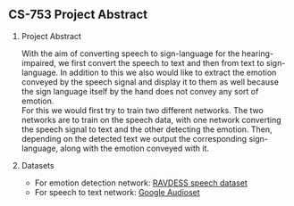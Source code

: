 ## CS-753 Project Abstract

1. Project Abstract

	With the aim of converting speech to sign-language for the hearing-impaired, we first convert the speech to text and then from text to sign-language. In addition to this we also would like to extract the emotion conveyed by the speech signal and display it to them as well because the sign language itself by the hand does not convey any sort of emotion.  
	For this we would first try to train two different networks. The two networks are to train on the speech data, with one network converting the speech signal to text and the other detecting the emotion. Then, depending on the detected text we output the corresponding sign-language, along with the emotion conveyed with it.  

2. Datasets

	- For emotion detection network: [RAVDESS speech dataset](https://doi.org/10.1371/journal.pone.0196391)  
	- For speech to text network: [Google Audioset](https://research.google.com/audioset/)  
